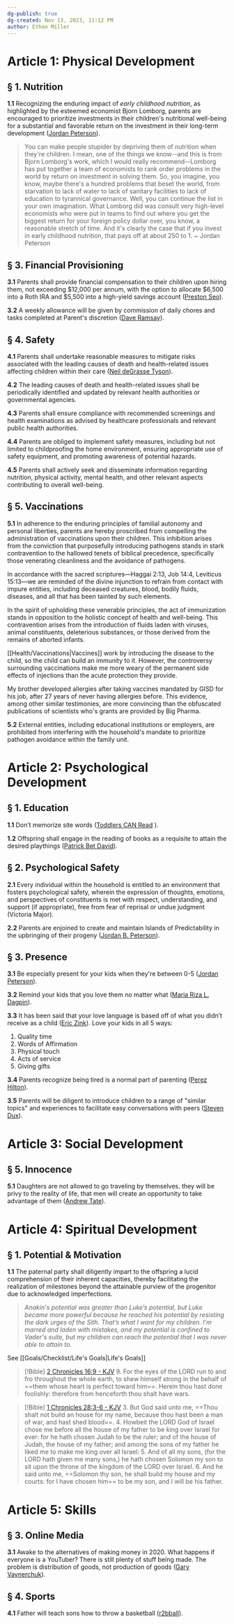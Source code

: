 ```yaml
---
dg-publish: true
dg-created: Nov 13, 2023, 11:12 PM
author: Ethan Miller
---
```


# Article 1: Physical Development

## § 1. Nutrition

**1.1** Recognizing the enduring impact of *early childhood nutrition*, as highlighted by the esteemed economist Bjorn Lomborg, parents are encouraged to prioritize investments in their children's nutritional well-being for a substantial and favorable return on the investment in their long-term development ([Jordan Peterson](https://www.youtube.com/shorts/B2Ab9-kxdWg)).

> You can make people stupider by depriving them of nutrition when they're children. I mean, one of the things we know--and this is from Bjorn Lomborg's work, which I would really recommend--Lomborg has put together a team of economists to rank order problems in the world by return on investment in solving them. So, you imagine, you know, maybe there's a hundred problems that beset the world, from starvation to lack of water to lack of sanitary facilities to lack of education to tyrannical governance. Well, you can continue the list in your own imagination. What Lomborg did was consult very high-level economists who were put in teams to find out where you get the biggest return for your foreign policy dollar over, you know, a reasonable stretch of time. And it's clearly the case that if you invest in early childhood nutrition, that pays off at about 250 to 1. ~ Jordan Peterson


## § 3. Financial Provisioning

**3.1** Parents shall provide financial compensation to their children upon hiring them, not exceeding $12,000 per annum, with the option to allocate $6,500 into a Roth IRA and $5,500 into a high-yield savings account ([Preston Seo](https://twitter.com/thelegacyinvest/status/1681750978020913152)). 

**3.2** A weekly allowance will be given by commission of daily chores and tasks completed at Parent's discretion ([Dave Ramsay](https://www.youtube.com/watch?v=eN73ANzGJvU)).

## § 4. Safety

**4.1** Parents shall undertake reasonable measures to mitigate risks associated with the leading causes of death and health-related issues affecting children within their care ([Neil deGrasse Tyson](https://www.youtube.com/shorts/beq7hcmtMzk)).

**4.2** The leading causes of death and health-related issues shall be periodically identified and updated by relevant health authorities or governmental agencies.

**4.3** Parents shall ensure compliance with recommended screenings and health examinations as advised by healthcare professionals and relevant public health authorities.

**4.4** Parents are obliged to implement safety measures, including but not limited to childproofing the home environment, ensuring appropriate use of safety equipment, and promoting awareness of potential hazards.

**4.5** Parents shall actively seek and disseminate information regarding nutrition, physical activity, mental health, and other relevant aspects contributing to overall well-being.

## § 5. Vaccinations

**5.1** In adherence to the enduring principles of familial autonomy and personal liberties, parents are hereby proscribed from compelling the administration of vaccinations upon their children. This inhibition arises from the conviction that purposefully introducing pathogens stands in stark contravention to the hallowed tenets of biblical precedence, specifically those venerating cleanliness and the avoidance of pathogens.

In accordance with the sacred scriptures—Haggai 2:13, Job 14:4, Leviticus 15:13—we are reminded of the divine injunction to refrain from contact with impure entities, including deceased creatures, blood, bodily fluids, diseases, and all that has been tainted by such elements.

In the spirit of upholding these venerable principles, the act of immunization stands in opposition to the holistic concept of health and well-being. This contravention arises from the introduction of fluids laden with viruses, animal constituents, deleterious substances, or those derived from the remains of aborted infants.

[[Health/Vaccinations\|Vaccines]] work by introducing the disease to the child, so the child can build an immunity to it. However, the controversy surrounding vaccinations make me more weary of the permanent side effects of injections than the acute protection they provide.

My brother developed allergies after taking vaccines mandated by GISD for his job, after 27 years of never having allergies before. This evidence, among other similar testimonies, are more convincing than the obfuscated publications of scientists who's grants are provided by Big Pharma. 

**5.2** External entities, including educational institutions or employers, are prohibited from interfering with the household's mandate to prioritize pathogen avoidance within the family unit.

# Article 2: Psychological Development

## § 1. Education

**1.1** Don’t memorize site words ([Toddlers CAN Read](https://www.facebook.com/reel/258002889915515?fs=e&s=TIeQ9V&mibextid=0NULKw) ).

**1.2** Offspring shall engage in the reading of books as a requisite to attain the desired playthings ([Patrick Bet David](https://www.youtube.com/shorts/qYMGrBm_xfE?si=lDLiK4iMV7I170lB)).

## § 2. Psychological Safety

**2.1** Every individual within the household is entitled to an environment that fosters psychological safety, wherein the expression of thoughts, emotions, and perspectives of constituents is met with respect, understanding, and support (if appropriate), free from fear of reprisal or undue judgment (Victoria Major).

**2.2** Parents are enjoined to create and maintain Islands of Predictability in the upbringing of their progeny ([Jordan B. Peterson](https://www.youtube.com/shorts/AipEwfLJ5CU)).

## § 3. Presence

**3.1** Be especially present for your kids when they're between 0-5 ([Jordan Peterson](https://www.facebook.com/reel/496858689029641)).

**3.2** Remind your kids that you love them no matter what ([Maria Riza L. Dagpin](https://www.facebook.com/reel/665006001645022)).

**3.3** It has been said that your love language is based off of what you didn’t receive as a child ([Eric Zink](https://www.facebook.com/reel/884438926083431)). Love your kids in all 5 ways:

1. Quality time
2. Words of Affirmation
3. Physical touch
4. Acts of service
5. Giving gifts

**3.4** Parents recognize being tired is a normal part of parenting ([Perez Hilton](https://www.facebook.com/reel/683740909772581)).

**3.5** Parents will be diligent to introduce children to a range of "similar topics" and experiences to facilitate easy conversations with peers ([Steven Dux](https://fb.watch/hb2mH0Obd9/?mibextid=v7YzmG)).


# Article 3: Social Development

## § 5. Innocence

**5.1** Daughters are not allowed to go traveling by themselves. they will be privy to the reality of life, that men will create an opportunity to take advantage of them ([Andrew Tate](https://www.youtube.com/shorts/0zrERSeUBIQ)).

# Article 4: Spiritual Development

## § 1. Potential & Motivation

**1.1** The paternal party shall diligently impart to the offspring a lucid comprehension of their inherent capacities, thereby facilitating the realization of milestones beyond the attainable purview of the progenitor due to acknowledged imperfections.

> *Anakin's potential was greater than Luke’s potential, but Luke became more powerful because he reached his potential by resisting the dark urges of the Sith. That’s what I want for my children. I’m marred and laden with mistakes, and my potential is confined to Vader's suite, but my children can reach the potential that I was never able to attain to.*

See [[Goals/Checklist/Life's Goals\|Life's Goals]]

> [!Bible] [2 Chronicles 16:9 - KJV](https://bible-api.com/2Chronicles+16:9?translation=kjv)
> 9. For the eyes of the LORD run to and fro throughout the whole earth, to shew himself strong in the behalf of ==them whose heart is perfect toward him==. Herein thou hast done foolishly: therefore from henceforth thou shalt have wars.

> [!Bible] [1 Chronicles 28:3-6 - KJV](https://bible-api.com/1Chronicles+28:3-6?translation=kjv)
> 3. But God said unto me, ==Thou shalt not build an house for my name, because thou hast been a man of war, and hast shed blood==.
> 4. Howbeit the LORD God of Israel chose me before all the house of my father to be king over Israel for ever: for he hath chosen Judah to be the ruler; and of the house of Judah, the house of my father; and among the sons of my father he liked me to make me king over all Israel:
> 5. And of all my sons, (for the LORD hath given me many sons,) he hath chosen Solomon my son to sit upon the throne of the kingdom of the LORD over Israel.
> 6. And he said unto me, ==Solomon thy son, he shall build my house and my courts: for I have chosen him== to be my son, and I will be his father.

# Article 5: Skills

## § 3. Online Media

**3.1** Awake to the alternatives of making money in 2020. What happens if everyone is a YouTuber? There is still plenty of stuff being made. The problem is distribution of goods, not production of goods ([Gary Vaynerchuk](https://www.facebook.com/reel/704060011334950)).

## § 4. Sports

**4.1** Father will teach sons how to throw a basketball ([r2bball](https://www.facebook.com/reel/566429665239758)).
